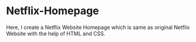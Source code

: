 # Netflix-Homepage
Here, I create a Netflix  Website Homepage which is same as original Netflix Website with the help of HTML and CSS.
